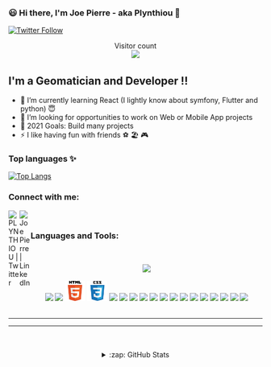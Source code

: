 ### 😃 Hi there, I'm Joe Pierre - aka Plynthiou 👋

[![Twitter Follow](https://img.shields.io/twitter/follow/PLYNTHIOU?color=1DA1F2&logo=twitter&style=for-the-badge)](https://twitter.com/intent/follow?original_referer=https%3A%2F%2Fgithub.com%2FPLYNTHIOU&screen_name=PLYNTHIOU)

<p align="center"> 
  Visitor count<br>
  <img src="https://profile-counter.glitch.me/joe-pierre/count.svg" />
</p>

## I'm a Geomatician and Developer !!

- 🌱 I’m currently learning React (I lightly know about symfony, Flutter and python) 😇
- 👯 I’m looking for opportunities to work on Web or Mobile App projects
- 🥅 2021 Goals: Build many projects
- ⚡ I like having fun with friends ⚽ 🏖️ 🎮 

### Top languages ✨

[![Top Langs](https://github-readme-stats.vercel.app/api/top-langs/?username=joe-pierre)](https://github.com/joe-pierre/github-readme-stats)

### Connect with me:

[<img align="left" alt="PLYNTHIOU | Twitter" width="22px" src="https://cdn.jsdelivr.net/npm/simple-icons@v3/icons/twitter.svg" />][twitter]
[<img align="left" alt="Joe Pierre | LinkedIn" width="22px" src="https://cdn.jsdelivr.net/npm/simple-icons@v3/icons/linkedin.svg" />][linkedin]

<br />

### Languages and Tools:

<br/>

<p align="center"><img src="https://img.shields.io/badge/MOST%20USED-TECH%20STACK%20&%20TOOLS-21618C?style=for-the-badge"/></p>	

<div align="center">
  

<img width="40" src="https://cdn.svgporn.com/logos/php.svg"/>
<img width="40" src="https://cdn.svgporn.com/logos/mysql.svg"/>
  
<img width="40"  alt="HTML5" width="26px" src="https://raw.githubusercontent.com/github/explore/80688e429a7d4ef2fca1e82350fe8e3517d3494d/topics/html/html.png" />
<img width="40"  alt="CSS3" width="26px" src="https://raw.githubusercontent.com/github/explore/80688e429a7d4ef2fca1e82350fe8e3517d3494d/topics/css/css.png" />
<img width="40" src="https://raw.githubusercontent.com/gilbarbara/logos/master/logos/javascript.svg"/>

<img width="40" src="https://cdn.svgporn.com/logos/java.svg"/>

<img width="40" src="https://cdn.svgporn.com/logos/dart.svg"/>

<img width="40" src="https://cdn.svgporn.com/logos/python.svg"/>
  
<img width="40" src="https://cdn.svgporn.com/logos/flutter.svg"/>
<img width="40" src="https://cdn.svgporn.com/logos/react.svg"/>
<img width="40" src="https://cdn.svgporn.com/logos/symfony.svg"/>

<img width="40" src="https://cdn.svgporn.com/logos/netlify.svg"/>

<img width="40" src="https://cdn.svgporn.com/logos/firebase.svg"/>
<img width="40" src="https://cdn.svgporn.com/logos/postgresql.svg"/>

<img width="40" src="https://cdn.svgporn.com/logos/bootstrap.svg"/>
<img width="40" src="https://cdn.svgporn.com/logos/scss.svg"/>

<img width="40" src="https://cdn.svgporn.com/logos/visual-studio-code.svg"/>

<img width="40" src="https://cdn.svgporn.com/logos/terminal.svg"/>
  
<br />
<br />

---


________
<br>
<br>

<details>
  <summary>:zap: GitHub Stats</summary>
  
  ![Anurag's GitHub stats](https://github-readme-stats.vercel.app/api?username=joe-pierre&show_icons=true&theme=radical)

</details>

[twitter]: https://twitter.com/PLYNTHIOU
[linkedin]: https://www.linkedin.com/in/joseph-pierre-gomis-772872104/
